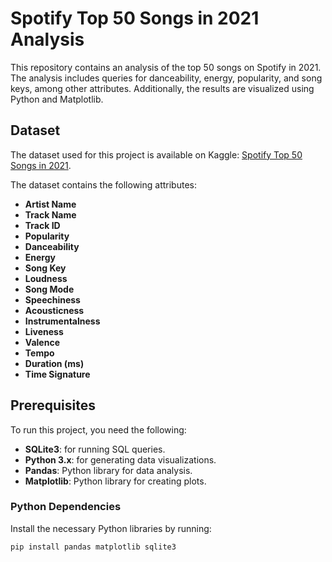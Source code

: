 # Spotify Top 50 Songs in 2021 Analysis

This repository contains an analysis of the top 50 songs on Spotify in 2021. The analysis includes queries for danceability, energy, popularity, and song keys, among other attributes. Additionally, the results are visualized using Python and Matplotlib.

## Dataset

The dataset used for this project is available on Kaggle: [Spotify Top 50 Songs in 2021](https://www.kaggle.com/datasets/equinxx/spotify-top-50-songs-in-2021).

The dataset contains the following attributes:

- **Artist Name**
- **Track Name**
- **Track ID**
- **Popularity**
- **Danceability**
- **Energy**
- **Song Key**
- **Loudness**
- **Song Mode**
- **Speechiness**
- **Acousticness**
- **Instrumentalness**
- **Liveness**
- **Valence**
- **Tempo**
- **Duration (ms)**
- **Time Signature**

## Prerequisites

To run this project, you need the following:

- **SQLite3**: for running SQL queries.
- **Python 3.x**: for generating data visualizations.
- **Pandas**: Python library for data analysis.
- **Matplotlib**: Python library for creating plots.

### Python Dependencies

Install the necessary Python libraries by running:

```bash
pip install pandas matplotlib sqlite3
